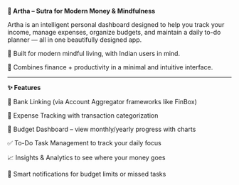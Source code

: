 **🧠 Artha – Sutra for Modern Money & Mindfulness**

Artha is an intelligent personal dashboard designed to help you track your income, manage expenses, organize budgets, and maintain a daily to-do planner — all in one beautifully designed app.

🔗 Built for modern mindful living, with Indian users in mind.

🌿 Combines finance + productivity in a minimal and intuitive interface.

----------------------------------------------------------------------------------------------------------------------------------------------------------------------------------------------------------------------

**✨ Features**

🔗 Bank Linking (via Account Aggregator frameworks like FinBox)

💸 Expense Tracking with transaction categorization

🧮 Budget Dashboard – view monthly/yearly progress with charts

✅ To-Do Task Management to track your daily focus

📈 Insights & Analytics to see where your money goes

🔔 Smart notifications for budget limits or missed tasks



